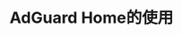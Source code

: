 ---
layout: post
title: AdGuard Home的使用
comments: true
category: life
tags: [AI,chatgpt]
description: 如果你也像我一样经常工作于Windows和Linux，那么这篇文章值得一看
---